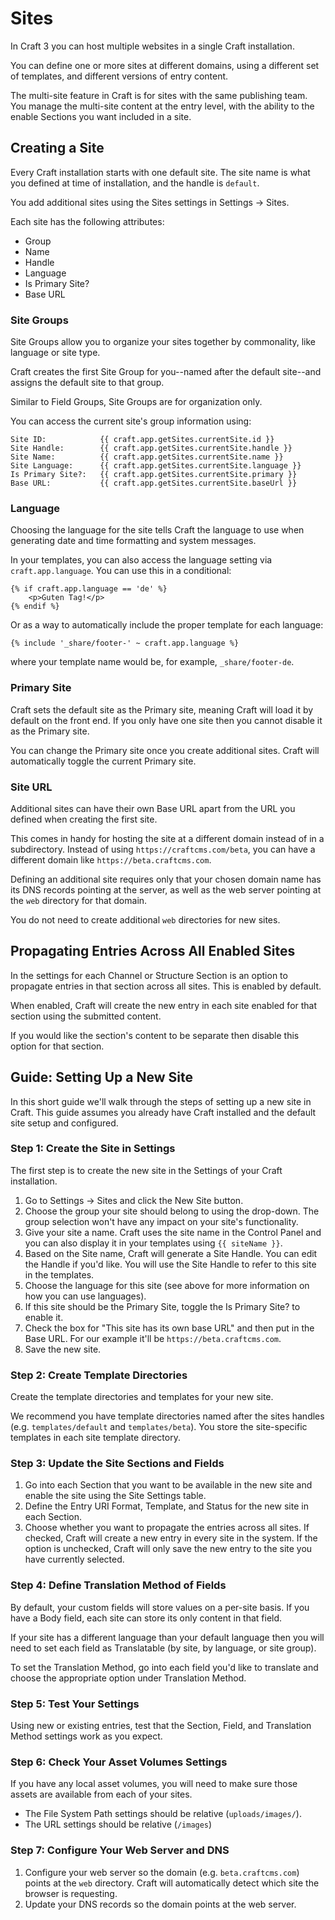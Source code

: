 Sites
======================

In Craft 3 you can host multiple websites in a single Craft installation.

You can define one or more sites at different domains, using a different set of templates, and different versions of entry content. 

The multi-site feature in Craft is for sites with the same publishing team. You manage the multi-site content at the entry level, with the ability to the enable Sections you want included in a site.

## Creating a Site

Every Craft installation starts with one default site. The site name is what you defined at time of installation, and the handle is `default`.

You add additional sites using the Sites settings in Settings -> Sites.

Each site has the following attributes:

* Group
* Name
* Handle
* Language
* Is Primary Site?
* Base URL


### Site Groups

Site Groups allow you to organize your sites together by commonality, like language or site type.

Craft creates the first Site Group for you--named after the default site--and assigns the default site to that group.

Similar to Field Groups, Site Groups are for organization only.

You can access the current site's group information using: 

```
Site ID:            {{ craft.app.getSites.currentSite.id }}
Site Handle:        {{ craft.app.getSites.currentSite.handle }}
Site Name:          {{ craft.app.getSites.currentSite.name }}
Site Language:      {{ craft.app.getSites.currentSite.language }}
Is Primary Site?:   {{ craft.app.getSites.currentSite.primary }}
Base URL:           {{ craft.app.getSites.currentSite.baseUrl }}
```


### Language

Choosing the language for the site tells Craft the language to use when generating date and time formatting and system messages.

In your templates, you can also access the language setting via `craft.app.language`. You can use this in a conditional:

```
{% if craft.app.language == 'de' %}
    <p>Guten Tag!</p>
{% endif %}
```

Or as a way to automatically include the proper template for each language:

```
{% include '_share/footer-' ~ craft.app.language %}
```

where your template name would be, for example, `_share/footer-de`. 


### Primary Site

Craft sets the default site as the Primary site, meaning Craft will load it by default on the front end. If you only have one site then you cannot disable it as the Primary site. 

You can change the Primary site once you create additional sites. Craft will automatically toggle the current Primary site.

### Site URL

Additional sites can have their own Base URL apart from the URL you defined when creating the first site.

This comes in handy for hosting the site at a different domain instead of in a subdirectory. Instead of using `https://craftcms.com/beta`, you can have a different domain like `https://beta.craftcms.com`.

Defining an additional site requires only that your chosen domain name has its DNS records pointing at the server, as well as the web server pointing at the `web` directory for that domain.

You do not need to create additional `web` directories for new sites.


## Propagating Entries Across All Enabled Sites

In the settings for each Channel or Structure Section is an option to propagate entries in that section across all sites. This is enabled by default.

When enabled, Craft will create the new entry in each site enabled for that section using the submitted content.

If you would like the section's content to be separate then disable this option for that section.

## Guide: Setting Up a New Site

In this short guide we'll walk through the steps of setting up a new site in Craft. This guide assumes you already have Craft installed and the default site setup and configured.

### Step 1: Create the Site in Settings

The first step is to create the new site in the Settings of your Craft installation.

1. Go to Settings -> Sites and click the New Site button.
2. Choose the group your site should belong to using the drop-down. The group selection won't have any impact on your site's functionality.
3. Give your site a name. Craft uses the site name in the Control Panel and you can also display it in your templates using `{{ siteName }}`.
4. Based on the Site name, Craft will generate a Site Handle. You can edit the Handle if you'd like. You will use the Site Handle to refer to this site in the templates.
5. Choose the language for this site (see above for more information on how you can use languages).
6. If this site should be the Primary Site, toggle the Is Primary Site? to enable it.
7. Check the box for "This site has its own base URL" and then put in the Base URL. For our example it'll be `https://beta.craftcms.com`.
8. Save the new site.

### Step 2: Create Template Directories

Create the template directories and templates for your new site. 

We recommend you have template directories named after the sites handles (e.g. `templates/default` and `templates/beta`). You store the site-specific templates in each site template directory.

### Step 3: Update the Site Sections and Fields

1. Go into each Section that you want to be available in the new site and enable the site using the Site Settings table.
2. Define the Entry URI Format, Template, and Status for the new site in each Section.
3. Choose whether you want to propagate the entries across all sites. If checked, Craft will create a new entry in every site in the system. If the option is unchecked, Craft will only save the new entry to the site you have currently selected.
 
### Step 4: Define Translation Method of Fields

By default, your custom fields will store values on a per-site basis. If you have a Body field, each site can store its only content in that field. 

If your site has a different language than your default language then you will need to set each field as Translatable (by site, by language, or site group).

To set the Translation Method, go into each field you'd like to translate and choose the appropriate option under Translation Method.

### Step 5: Test Your Settings

Using new or existing entries, test that the Section, Field, and Translation Method settings work as you expect.

### Step 6: Check Your Asset Volumes Settings

If you have any local asset volumes, you will need to make sure those assets are available from each of your sites.

* The File System Path settings should be relative (`uploads/images/`).
* The URL settings should be relative (`/images`)

### Step 7: Configure Your Web Server and DNS

1. Configure your web server so the domain (e.g. `beta.craftcms.com`) points at the `web` directory. Craft will automatically detect which site the browser is requesting.
2. Update your DNS records so the domain points at the web server.
